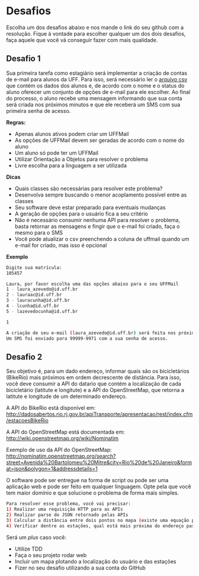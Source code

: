 # Desafios

Escolha um dos desafios abaixo e nos mande o link do seu github com a resolução. Fique à vontade para escolher
qualquer um dos dois desafios, faça aquele que você vá conseguir fazer com mais qualidade.

## Desafio 1

Sua primeira tarefa como estagiário será implementar a criação de contas de e-mail para alunos da UFF. Para isso,
será necessário ler o [arquivo csv](datasets/alunos.csv) que contém os dados dos alunos e, de acordo com o nome e o status do aluno oferecer um conjunto de
opções de e-mail para ele escolher. Ao final do processo, o aluno recebe uma mensagem informando que sua conta será criada
nos próximos minutos e que ele receberá um SMS com sua primeira senha de acesso.

**Regras:**
* Apenas alunos ativos podem criar um UFFMail
* As opções de UFFMail devem ser geradas de acordo com o nome do aluno
* Um aluno só pode ter um UFFMail
* Utilizar Orientação a Objetos para resolver o problema
* Livre escolha para a linguagem a ser utilizada

**Dicas**
- Quais classes são necessárias para resolver este problema?
- Desenvolva sempre buscando o menor acoplamento possível entre as classes
- Seu software deve estar preparado para eventuais mudanças
- A geração de opções para o usuário fica a seu critério
- Não é necessário consumir nenhuma API para resolver o problema, basta retornar as mensagens e fingir que o e-mail foi 
criado, faça o mesmo para o SMS
- Você pode atualizar o csv preenchendo a coluna de uffmail quando um e-mail for criado, mas isso é opcional
 
 
**Exemplo**
```bash
Digite sua matrícula:
105457

Laura, por favor escolha uma das opções abaixo para o seu UFFMail
1 - laura_azevedo@id.uff.br
2 - lauraac@id.uff.br
3 - lauracunha@id.uff.br
4 - lcunha@id.uff.br
5 - lazevedocunha@id.uff.br

1

A criação de seu e-mail (laura_azevedo@id.uff.br) será feita nos próximos minutos.
Um SMS foi enviado para 99999-9971 com a sua senha de acesso.
```
## Desafio 2

Seu objetivo é, para um dado endereço, informar quais são os bicicletários (BikeRio) mais próximos em ordem decrescente 
de distância. Para isso, você deve consumir a API do datario que contém a localização de cada bicicletário (latitute e longitute)
 e a API do OpenStreetMap, que retorna a latitute e longitude de um determinado endereço.
 
A API do BikeRio está disponível em: http://dadosabertos.rio.rj.gov.br/apiTransporte/apresentacao/rest/index.cfm/estacoesBikeRio

A API do OpenStreetMap está documentada em: http://wiki.openstreetmap.org/wiki/Nominatim

Exemplo de uso da API do OpenStreetMap: http://nominatim.openstreetmap.org/search?street=Avenida%20Bartolomeu%20Mitre&city=Rio%20de%20Janeiro&format=json&polygon=1&addressdetails=1

O software pode ser entregue na forma de script ou pode ser uma aplicação web e pode ser feito em qualquer linguagem. 
Opte pela que você tem maior domínio e que solucione o problema de forma mais simples.

```bash
Para resolver esse problema, você vai precisar:
1) Realizar uma requisição HTTP para as APIs
2) Realizar parse do JSON retornado pelas APIs
3) Calcular a distância entre dois pontos no mapa (existe uma equação pra isso!)
4) Verificar dentre as estações, qual está mais próxima do endereço passado
```

Será um *plus* caso você:

* Utilize TDD
* Faça o seu projeto rodar web
* Incluir um mapa plotando a localização do usuário e das estações
* Fizer no seu desafio utilizando a sua conta do GitHub


